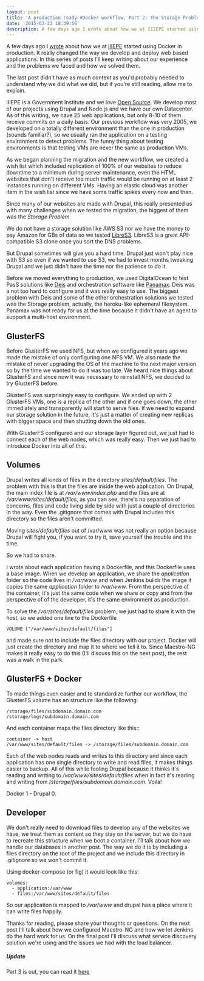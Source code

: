 ```yaml
---
layout: post
title: 'A production ready #Docker workflow. Part 2: The Storage Problem'
date: '2015-03-23 18:39:56'
description: A few days ago I wrote about how we at IIIEPE started using Docker in production. It really changed the way we develop and deploy web based applications. In this series of posts I'll keep writing about our experience and the problems we faced and how we solved them.
---
```


A few days ago I [wrote](http://www.luiselizondo.net/a-production-ready-docker-workflow/) about how we at [IIIEPE](https://iiiepe.edu.mx) started using Docker in production. It really changed the way we develop and deploy web based applications. In this series of posts I'll keep writing about our experience and the problems we faced and how we solved them.

The last post didn't have as much context as you'd probably needed to understand why we did what we did, but if you're still reading, allow me to explain.

IIIEPE is a Government Institute and we love [Open Source](https://github.com/iiiepe). We develop most of our projects using Drupal and Node.js and we have our own Datacenter. As of this writing, we have 25 web applications, but only 8-10 of them receive commits on a daily basis. Our previous workflow was very 2005, we developed on a totally different environment than the one in production (sounds familiar?), so we usually ran the application on a testing environment to detect problems. The funny thing about testing environments is that testing VMs are never the same as production VMs.

As we began planning the migration and the new workflow, we created a wish list which included replication of 100% of our websites to reduce downtime to a minimum during server maintenance, even the HTML websites that don't receive too much traffic would be running on at least 2 instances running on different VMs. Having an elastic cloud was another item in the wish list since we have some traffic spikes every now and then.

Since many of our websites are made with Drupal, this really presented us with many challenges when we tested the migration, the biggest of them was the _Storage Problem_

We do not have a storage solution like AWS S3 nor we have the money to pay Amazon for GBs of data so we tested [LibreS3](http://www.skylable.com/products/). LibreS3 is a great API-compatible S3 clone once you sort the DNS problems.

But Drupal sometimes will give you a hard time. Drupal just won't play nice with S3 so even if we wanted to use S3, we had to invest months tweaking Drupal and we just didn't have the time nor the patience to do it.

Before we moved everything to production, we used DigitalOcean to test PasS solutions like [Deis](http://deis.io) and orchestration software like [Panamax](http://panamax.io/). Deis was a not too hard to configure and it was really easy to use. The biggest problem with Deis and some of the other orchestration solutions we tested was the Storage problem, actually, the heroku-like ephemeral filesystem. Panamax was not ready for us at the time because it didn't have an agent to support a multi-host environment.

## GlusterFS
Before GlusterFS we used NFS, but when we configured it years ago we made the mistake of only configuring one NFS VM. We also made the mistake of never upgrading the OS of the machine to the next major version so by the time we wanted to do it was too late. We heard nice things about GlusterFS and since now it was necessary to reinstall NFS, we decided to try GlusterFS before.

GlusterFS was surprisingly easy to configure. We ended up with 2 GlusterFS VMs, one is a replica of the other and if one goes down, the other immediately and transparently will start to serve files. If we need to expand our storage solution in the future, it's just a matter of creating new replicas with bigger space and then shutting down the old ones.

With GlusterFS configured and our storage layer figured out, we just had to connect each of the web nodes, which was really easy. Then we just had to introduce Docker into all of this.

## Volumes
Drupal writes all kinds of files in the directory _sites/default/files_. The problem with this is that the files are inside the web application. On Drupal, the main index file is at _/var/www/index.php_ and the files are at _/var/www/sites/default/files_, as you can see, there's no separation of concerns, files and code living side by side with just a couple of directories in the way. Even the .gitignore that comes with Drupal includes this directory so the files aren't committed.

Moving _sites/default/files_ out of /var/www was not really an option because Drupal will fight you, if you want to try it, save yourself the trouble and the time.

So we had to share.

I wrote about each application having a Dockerfile, and this Dockerfile uses a base image. When we develop an application, we share the _application_ folder so the code lives in _/var/www_ and when Jenkins builds the image it copies the same _application_ folder to _/var/www_. From the perspective of the container, it's just the same code when we share or copy and from the perspective of of the developer, it's the same environment as production.

To solve the _/var/sites/default/files_ problem, we just had to share it with the host, so we added one line to the Dockerfile

```
VOLUME ["/var/www/sites/default/files"]
```

and made sure not to include the files directory with our project. Docker will just create the directory and map it to where we tell it to. Since Maestro-NG makes it really easy to do this (I'll discuss this on the next post), the rest was a walk in the park.

## GlusterFS + Docker
To made things even easier and to standardize further our workflow, the GlusterFS volume has an structure like the following:

```
/storage/files/subdomain.domain.com
/storage/logs/subdomain.domain.com
```

And each container maps the files directory like this::

```
container -> host
/var/www/sites/default/files -> /storage/files/subdomain.domain.com
```

Each of the web nodes reads and writes to this directory and since each application has one single directory to write and read files, it makes things easier to backup. All of this while fooling Drupal because it thinks it's reading and writing to _/var/www/sites/default/files_ when in fact it's reading and writing from _/storage/files/subdomain.domain.com_. Voilà!

Docker 1 - Drupal 0.

## Developer
We don't really need to download files to develop any of the websites we have, we treat them as content so they stay on the server, but we do have to recreate this structure when we boot a container. I'll talk about how we handle our databases in another post. The way we do it is by including a files directory on the root of the project and we include this directory in .gitignore so we won't commit it.

Using docker-compose (or fig) it would look like this:

```
volumes:
  - application:/var/www
  - files:/var/www/sites/default/files
```

So our application is mapped to _/var/www_ and drupal has a place where it can write files happily.

Thanks for reading, please share your thoughts or questions. On the next post I'll talk about how we configured Maestro-NG and how we let Jenkins do the hard work for us. On the final post I'll discuss what service discovery solution we're using and the issues we had with the load balancer.

##### Update
Part 3 is out, you can read it [here](http://www.luiselizondo.net/a-production-ready-docker-workflow-part-3-orchestration-tools/)
